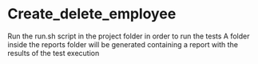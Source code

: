 # Create_delete_employee

Run the run.sh script in the project folder in order to run the tests
A folder inside the reports folder will be generated containing a report with the results of the test execution
